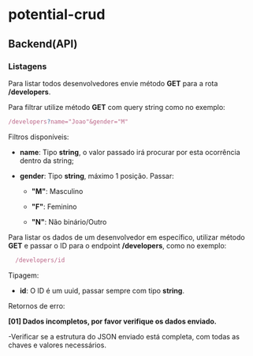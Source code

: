 ﻿# potential-crud


## Backend(API)

### Listagens
Para listar todos desenvolvedores envie método **GET** para a rota **/developers**.


Para filtrar utilize método **GET** com query string como no exemplo:

```javascript
/developers?name="Joao"&gender="M"
```
Filtros disponíveis:

* **name**: Tipo **string**, o valor passado irá procurar por esta ocorrência dentro da string;
* **gender**: Tipo **string**, máximo 1 posição. Passar:

   * **"M"**: Masculino

   * **"F"**: Feminino

  * **"N"**: Não binário/Outro


Para listar os dados de um desenvolvedor em específico, utilizar método **GET** e passar o ID para o endpoint **/developers**, como no exemplo:
```javascript
  /developers/id
```
Tipagem:

* **id**: O ID é um uuid, passar sempre com tipo **string**.






 Retornos de erro:
 
 **[01] Dados incompletos, por favor verifique os dados enviado.**
 
  -Verificar se a estrutura do JSON enviado está completa, com todas as chaves e valores necessários.
